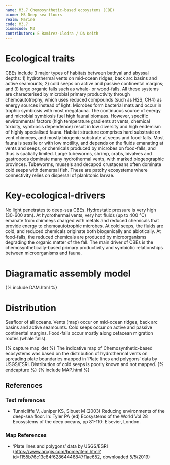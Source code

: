 ```yaml
---
name: M3.7 Chemosynthetic-based ecosystems (CBE)
biome: M3 Deep sea floors
realm: Marine
code: M3.7
biomecode: M3
contributors: E Ramirez-Llodra / DA Keith
---
```


# Ecological traits

CBEs include 3 major types of habitats between bathyal and abyssal depths: 1) hydrothermal vents on mid-ocean ridges, back arc basins and active seamounts; 2) cold seeps on active and passive continental margins; and 3) large organic falls such as whale- or wood-falls. All these systems are characterised by microbial primary productivity through chemoautotrophy, which uses reduced compounds (such as H2S, CH4) as energy sources instead of light. Microbes form bacterial mats and occur in trophic symbiosis with most megafauna. The continuous source of energy and microbial symbiosis fuel high faunal biomass. However, specific environmental factors (high temperature gradients at vents, chemical toxicity, symbiosis dependence) result in low diversity and high endemism of highly specialised fauna.  Habitat structure comprises hard substrate on vent chimneys, and mostly biogenic substrate at seeps and food-falls. Most fauna is sessile or with low motility, and depends on the fluids emanating at vents and seeps, or chemicals produced by microbes on food-falls, and thus is spatially limited. Large tubeworms, shrimp, crabs, bivalves and gastropods dominate many hydrothermal vents, with marked biogeographic provinces. Tubeworms, mussels and decapod crustaceans often dominate cold seeps with demersal fish. These are patchy ecosystems where connectivity relies on dispersal of planktonic larvae.

# Key-ecological-drivers

No light penetrates to deep-sea CBEs. Hydrostatic pressure is very high (30-600 atm). At hydrothermal vents, very hot fluids (up to 400 °C) emanate from chimneys charged with metals and reduced chemicals that provide energy to chemoautotrophic microbes. At cold seeps, the fluids are cold, and reduced chemicals originate both biogenically and abiotically. At food-falls, the reduced chemicals are produced by microorganisms degrading the organic matter of the fall. The main driver of CBEs is the chemosynthetically-based primary productivity and symbiotic relationships between microorganisms and fauna.

# Diagramatic assembly model

{% include DAM.html %}

# Distribution

Seafloor of all oceans. Vents (map) occur on mid-ocean ridges, back arc basins and active seamounts. Cold seeps occur on active and passive continental margins. Food-falls occur mostly along cetacean migration routes (whale falls).

{% capture map_det %} The indicative map of Chemosynthetic-based ecosystems was based on the distribution of hydrothermal vents on spreading plate boundaries  mapped in ‘Plate lines and polygons’ data by USGS/ESRI. Distribution of cold seeps is poorly known and not mapped. {% endcapture %}
{% include MAP.html %}

## References

### Text references

* Tunnicliffe V, Juniper KS, Sibuet M (2003) Reducing environments of the deep-sea floor. In: Tyler PA (ed) Ecosystems of the World Vol 28 Ecosystems of the deep oceans, pp 81-110. Elsevier, London.

### Map References

* ‘Plate lines and polygons’ data by USGS/ESRI (https://www.arcgis.com/home/item.html?id=f155b76c13c84f62864446847f1ae652, downloaded 5/5/2019)
